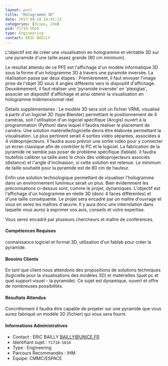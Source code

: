 ```yaml
---
layout: post
title: "Hologramme 3D"
date: 2017-09-18 18:43:13
categories: [dispo, ihm]
pid: Y1718-S016
type: Engineering
contact: ERIC BAILLY
---
```

       
L'objectif est de créer une visualisation en hologramme et véritable 3D sur une pyramide d'une taille assez grande (80 cm minimum).

Le résultat attendu de ce PFE est l'affichage d'un modèle informatique 3D sous la forme d'un hologramme 3D à travers une pyramide inversée.
La réalisation passe par deux étapes :
	Premièrement, il faut envoyer l'image prise de l'objet 3D sous 4 angles différents vers le dispositif d'affichage.
	Deuxièmement, il faut réaliser une 'pyramide inversée' en 'plexiglas', associer un dispositif d'affichage et ainsi obtenir la visualisation en hologramme tridimensionnel réel.

Détails supplémentaires : 
	Le modèle 3D sera soit un fichier VRML visualisé à partir d'un logiciel 3D (type Blender) permettant le positionnement de 4 caméras, soit l'utilisation d'un logiciel spécifique (Arcgis) ouvert à la programmation (Python) dans lequel il faudra réaliser le placement de caméra. 
	Une solution matérielle/logicielle devra être élaborée permettant la visualisation. Le plus pertinent serait 4 sorties vidéo séparées, associées à 4 vidéoprojecteurs.
Il faudra aussi prévoir une sortie vidéo pour y connecter un écran classique afin de contrôler le PC et le logiciel.
	La fabrication de la pyramide ne semble pas poser de problème spécifique (fablab). Il faudra toutefois calibrer sa taille avec le choix des vidéoprojecteurs associés (distance) et l'angle d'inclinaison, si cette solution est retenue. Le minimum de taille souhaité pour la pyramide est de 80 cm de hauteur.

Enfin une solution technologique permettant de visualiser l'hologramme dans un environnement lumineux serait un plus.
Bien évidemment les préconisations ci-dessus sont, comme le projet, dynamiques. L'objectif est l'affichage d'un hologramme en réelle 3D (donc 4 faces différentes) et d'une taille conséquente.
Le projet sera encadré par un maître d'ouvrage et vous en serez les maîtres d'œuvre. Il y aura donc une interrelation dans laquelle vous aurez à exprimer vos avis, conseils et votre expertise.

Vous serez encadré par plusieurs chercheurs et maître de conférences.

#### Compétences Requises
connaissance logiciel et format 3D, utilisation d'un fablab pour créer la pyramide.


#### Besoins Clients
En tant que client nous attendons des propositions de solutions techniques (logicielle pour la visualisations des modèles 3D) et matérielles (quel pc et quel support visuel - la pyramide). Ce sujet est dynamique, ouvert et offre de nombreuses possibilités.

#### Résultats Attendus
Concrêtement il faudra être capable de projeter sur une pyramide que vous aurez fabriqué un modéle 3D (fichier) qui vous sera fourni.
     

#### Informations Administratives
  * Contact : ERIC BAILLY <BAILLY@UNICE.FR>
  * Identifiant sujet : `Y1718-S016`
  * Type : Engineering
  * Parcours Recommandés : IHM
  * Équipe: CMMC/ESPACE
     
